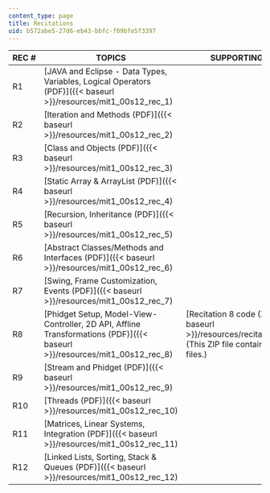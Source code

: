 ```yaml
---
content_type: page
title: Recitations
uid: b572abe5-27d6-eb43-bbfc-f09bfe5f3397
---
```


| REC # | TOPICS | SUPPORTING FILES |
| --- | --- | --- |
| R1 | [JAVA and Eclipse - Data Types, Variables, Logical Operators (PDF)]({{< baseurl >}}/resources/mit1_00s12_rec_1) | &nbsp; |
| R2 | [Iteration and Methods (PDF)]({{< baseurl >}}/resources/mit1_00s12_rec_2) | &nbsp; |
| R3 | [Class and Objects (PDF)]({{< baseurl >}}/resources/mit1_00s12_rec_3) | &nbsp; |
| R4 | [Static Array & ArrayList (PDF)]({{< baseurl >}}/resources/mit1_00s12_rec_4) | &nbsp; |
| R5 | [Recursion, Inheritance (PDF)]({{< baseurl >}}/resources/mit1_00s12_rec_5) | &nbsp; |
| R6 | [Abstract Classes/Methods and Interfaces (PDF)]({{< baseurl >}}/resources/mit1_00s12_rec_6) | &nbsp; |
| R7 | [Swing, Frame Customization, Events (PDF)]({{< baseurl >}}/resources/mit1_00s12_rec_7) | &nbsp; |
| R8 | [Phidget Setup, Model-View-Controller, 2D API, Affline Transformations (PDF)]({{< baseurl >}}/resources/mit1_00s12_rec_8) | [Recitation 8 code (ZIP)]({{< baseurl >}}/resources/recitation_8_code) (This ZIP file contains: 2 .java files.) |
| R9 | [Stream and Phidget (PDF)]({{< baseurl >}}/resources/mit1_00s12_rec_9) | &nbsp; |
| R10 | [Threads (PDF)]({{< baseurl >}}/resources/mit1_00s12_rec_10) | &nbsp; |
| R11 | [Matrices, Linear Systems, Integration (PDF)]({{< baseurl >}}/resources/mit1_00s12_rec_11) | &nbsp; |
| R12 | [Linked Lists, Sorting, Stack & Queues (PDF)]({{< baseurl >}}/resources/mit1_00s12_rec_12) |